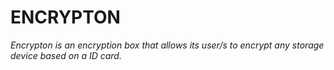 # ENCRYPTON
_Encrypton is an encryption box that allows its user/s to encrypt any storage device based on a ID card._